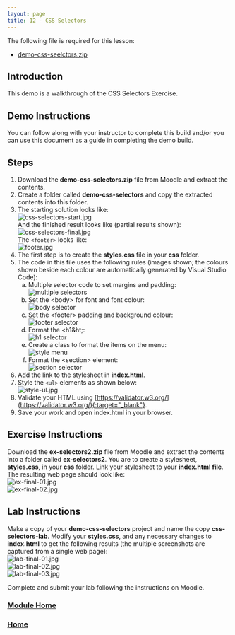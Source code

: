 ```yaml
---
layout: page
title: 12 - CSS Selectors
---
```

The following file is required for this lesson:

* [demo-css-seelctors.zip](files/demo-css-seelctors.zip)

## Introduction
This demo is a walkthrough of the CSS Selectors Exercise.

## Demo Instructions
You can follow along with your instructor to complete this build and/or you can use this document as a guide in completing the demo build.

## Steps
1.	Download the **demo-css-selectors.zip** file from Moodle and extract the contents.
2.	Create a folder called **demo-css-selectors** and copy the extracted contents into this folder.
3.	The starting solution looks like:<br>
![css-selectors-start.jpg](files/css-selectors-start.jpg)<br>
And the finished result looks like (partial results shown):<br>
![css-selectors-final.jpg](files/css-selectors-final.jpg)<br>
The `<footer>` looks like:<br>
![footer.jpg](files/footer.jpg)
4.	The first step is to create the **styles.css** file in your **css** folder.
5.	The code in this file uses the following rules (images shown; the colours shown beside each colour are automatically generated by Visual Studio Code):<br>
    <ol type="a">
        <li>Multiple selector code to set margins and padding:<br>
        <img src="files/styles-css-a.jpg" alt="multiple selectors">
        </li>
        <li>Set the &lt;body&gt; for font and font colour:<br>
        <img src="files/styles-css-b.jpg" alt="body selector">
        </li>
        <li>Set the &lt;footer&gt; padding and background colour:<br>
        <img src="files/styles-css-c.jpg" alt="footer selector"></li>
        <li>Format the &lt;h1&ht;:<br>
        <img src="files/styles-css-d.jpg" alt="h1 selector">
        </li>
        <li>Create a class to format the items on the menu:<br>
        <img src="files/styles-css-e.jpg" alt="style menu">
        </li>
        <li>Format the &lt;section&gt; element:<br>
        <img src="files/styles-css-f.jpg" alt="section selector">
        </li>
    </ol>
6.	Add the link to the stylesheet in **index.html**.
7.	Style the `<ul>` elements as shown below:<br>
![style-ul.jpg](files/style-ul.jpg)
8.	Validate your HTML using [https://validator.w3.org/](https://validator.w3.org/){:target="_blank"}.
9.	Save your work and open index.html in your browser.

## Exercise Instructions
Download the **ex-selectors2.zip** file from Moodle and extract the contents into a folder called **ex-selectors2**. You are to create a stylesheet, **styles.css**, in your **css** folder. Link your stylesheet to your **index.html file**. The resulting web page should look like:<br>
![ex-final-01.jpg](files/ex-final-01.jpg)<br>
![ex-final-02.jpg](files/ex-final-02.jpg)

## Lab Instructions
Make a copy of your **demo-css-selectors** project and name the copy **css-selectors-lab**. Modify your **styles.css**, and any necessary changes to **index.html** to get the following results (the multiple screenshots are captured from a single web page):<br>
![lab-final-01.jpg](files/lab-final-01.jpg)<br>
![lab-final-02.jpg](files/lab-final-02.jpg)<br>
![lab-final-03.jpg](files/lab-final-03.jpg)

Complete and submit your lab following the instructions on Moodle.

### [Module Home](../module2.md)

### [Home](../../)

